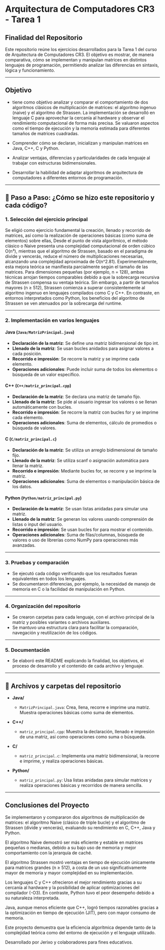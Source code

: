 # Arquitectura de Computadores CR3 - Tarea 1

## Finalidad del Repositorio

Este repositorio reúne los ejercicios desarrollados para la Tarea 1 del curso de Arquitectura de Computadores CR3. El objetivo es mostrar, de manera comparativa, cómo se implementan y manipulan matrices en distintos lenguajes de programación, permitiendo analizar las diferencias en sintaxis, lógica y funcionamiento.

---

## Objetivo

- tiene como objetivo analizar y comparar el comportamiento de dos algoritmos clásicos de multiplicación de matrices: el algoritmo ingenuo (naive) y el algoritmo de Strassen. La implementación se desarrolló en lenguaje C para aprovechar la cercanía al hardware y observar el rendimiento computacional de forma más precisa. Se valuaron aspectos como el tiempo de ejecución y la memoria estimada para diferentes tamaños de matrices cuadradas.

- Comprender cómo se declaran, inicializan y manipulan matrices en Java, C++, C y Python.
- Analizar ventajas, diferencias y particularidades de cada lenguaje al trabajar con estructuras bidimensionales.
- Desarrollar la habilidad de adaptar algoritmos de arquitectura de computadores a diferentes entornos de programación.

---

## 👣 Paso a Paso: ¿Cómo se hizo este repositorio y cada código?

### 1. Selección del ejercicio principal

Se eligió como ejercicio fundamental la creación, llenado y recorrido de matrices, así como la realización de operaciones básicas (como suma de elementos) sobre ellas,
    Desde el punto de vista algorítmico, el método clásico o Naive presenta una complejidad computacional de orden cúbico O(n³), mientras que el algoritmo de Strassen, basado en el paradigma de divide y vencerás, reduce el número de multiplicaciones necesarias, alcanzando una complejidad aproximada de O(n^2.81).
     Experimentalmente, esta mejora teórica se manifiesta parcialmente según el tamaño de las matrices. Para dimensiones pequeñas (por ejemplo, n = 128), ambas técnicas arrojan tiempos comparables debido a que la sobrecarga recursiva de Strassen compensa su ventaja teórica. Sin embargo, a partir de tamaños mayores (n ≥ 512), Strassen comienza a superar consistentemente al algoritmo ingenuo en lenguajes compilados como C y C++. En contraste, en entornos interpretados como Python, los beneficios del algoritmo de Strassen se ven atenuados por la sobrecarga del runtime.


---

### 2. Implementación en varios lenguajes

#### Java (`Java/MatrizPrincipal.java`)

- **Declaración de la matriz**: Se define una matriz bidimensional de tipo int.
- **Llenado de la matriz**: Se usan bucles anidados para asignar valores a cada posición.
- **Recorrido e impresión**: Se recorre la matriz y se imprime cada elemento.
- **Operaciones adicionales**: Puede incluir suma de todos los elementos o búsqueda de un valor específico.

#### C++ (`C++/matriz_principal.cpp`)

- **Declaración de la matriz**: Se declara una matriz de tamaño fijo.
- **Llenado de la matriz**: Se pide al usuario ingresar los valores o se llenan automáticamente con bucles.
- **Recorrido e impresión**: Se recorre la matriz con bucles for y se imprime cada elemento.
- **Operaciones adicionales**: Suma de elementos, cálculo de promedios o búsqueda de valores.

#### C (`C/matriz_principal.c`)

- **Declaración de la matriz**: Se utiliza un arreglo bidimensional de tamaño fijo.
- **Llenado de la matriz**: Se utiliza scanf o asignación automática para llenar la matriz.
- **Recorrido e impresión**: Mediante bucles for, se recorre y se imprime la matriz.
- **Operaciones adicionales**: Suma de elementos o manipulación básica de los datos.

#### Python (`Python/matriz_principal.py`)

- **Declaración de la matriz**: Se usan listas anidadas para simular una matriz.
- **Llenado de la matriz**: Se generan los valores usando comprensión de listas o input del usuario.
- **Recorrido e impresión**: Se usan bucles for para mostrar el contenido.
- **Operaciones adicionales**: Suma de filas/columnas, búsqueda de valores o uso de librerías como NumPy para operaciones más avanzadas.

---

### 3. Pruebas y comparación

- Se ejecutó cada código verificando que los resultados fueran equivalentes en todos los lenguajes.
- Se documentaron diferencias, por ejemplo, la necesidad de manejo de memoria en C o la facilidad de manipulación en Python.

---

### 4. Organización del repositorio

- Se crearon carpetas para cada lenguaje, con el archivo principal de la matriz y posibles variantes o archivos auxiliares.
- Se mantuvo una estructura clara para facilitar la comparación, navegación y reutilización de los códigos.

---

### 5. Documentación

- Se elaboró este README explicando la finalidad, los objetivos, el proceso de desarrollo y el contenido de cada archivo y lenguaje.

---

## 📁 Archivos y carpetas del repositorio

- **Java/**  
  - `MatrizPrincipal.java`: Crea, llena, recorre e imprime una matriz. Muestra operaciones básicas como suma de elementos.

- **C++/**  
  - `matriz_principal.cpp`: Muestra la declaración, llenado e impresión de una matriz, así como operaciones como suma o búsqueda.

- **C/**  
  - `matriz_principal.c`: Implementa una matriz bidimensional, la recorre e imprime, y realiza operaciones básicas.

- **Python/**  
  - `matriz_principal.py`: Usa listas anidadas para simular matrices y realiza operaciones básicas y recorridos de manera sencilla.

---
## Conclusiones del Proyecto
Se implementaron y compararon dos algoritmos de multiplicación de matrices: el algoritmo Naive (clásico de triple bucle) y el algoritmo de Strassen (divide y vencerás), evaluando su rendimiento en C, C++, Java y Python.

El algoritmo Naive demostró ser más eficiente y estable en matrices pequeñas o medianas, debido a su bajo uso de memoria y mejor comportamiento con la jerarquía de caché.

El algoritmo Strassen mostró ventajas en tiempo de ejecución únicamente para matrices grandes (n ≥ 512), a costa de un uso significativamente mayor de memoria y mayor complejidad en su implementación.

Los lenguajes C y C++ ofrecieron el mejor rendimiento gracias a su cercanía al hardware y la posibilidad de aplicar optimizaciones del compilador (-O3). En contraste, Python tuvo el peor desempeño debido a su naturaleza interpretada.

Java, aunque menos eficiente que C++, logró tiempos razonables gracias a la optimización en tiempo de ejecución (JIT), pero con mayor consumo de memoria.

Este proyecto demuestra que la eficiencia algorítmica depende tanto de la complejidad teórica como del entorno de ejecución y el lenguaje utilizado.




Desarrollado por Jerixo y colaboradores para fines educativos.
